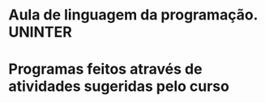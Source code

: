 # Aula de linguagem da programação. UNINTER
# Programas feitos através de atividades sugeridas pelo curso

<a href="https://github.com/arnaldorocha/AtividadeUNINTER/blob/main/trabalho%20de%20logica%20de%20programacao%20e%20algoritimos.pdf"> </a>
